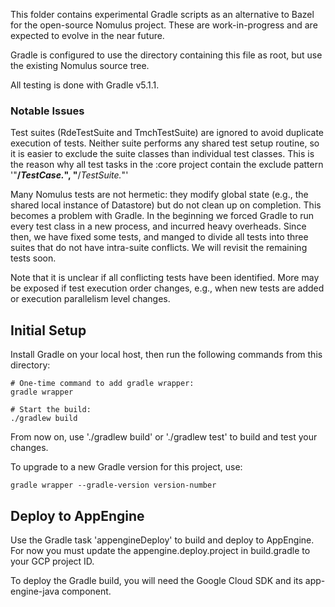 This folder contains experimental Gradle scripts as an alternative to Bazel for
the open-source Nomulus project. These are work-in-progress and are expected to
evolve in the near future.

Gradle is configured to use the directory containing this file as root, but use
the existing Nomulus source tree.

All testing is done with Gradle v5.1.1.

### Notable Issues

Test suites (RdeTestSuite and TmchTestSuite) are ignored to avoid duplicate
execution of tests. Neither suite performs any shared test setup routine, so it
is easier to exclude the suite classes than individual test classes. This is the
reason why all test tasks in the :core project contain the exclude pattern
'"**/*TestCase.*", "**/*TestSuite.*"'

Many Nomulus tests are not hermetic: they modify global state (e.g., the shared
local instance of Datastore) but do not clean up on completion. This becomes a
problem with Gradle. In the beginning we forced Gradle to run every test class
in a new process, and incurred heavy overheads. Since then, we have fixed some
tests, and manged to divide all tests into three suites that do not have
intra-suite conflicts. We will revisit the remaining tests soon.

Note that it is unclear if all conflicting tests have been identified. More may
be exposed if test execution order changes, e.g., when new tests are added or
execution parallelism level changes.

## Initial Setup

Install Gradle on your local host, then run the following commands from this
directory:

```shell
# One-time command to add gradle wrapper:
gradle wrapper

# Start the build:
./gradlew build
```

From now on, use './gradlew build' or './gradlew test' to build and test your
changes.

To upgrade to a new Gradle version for this project, use:

```shell
gradle wrapper --gradle-version version-number
```

## Deploy to AppEngine

Use the Gradle task 'appengineDeploy' to build and deploy to AppEngine. For now
you must update the appengine.deploy.project in build.gradle to your
GCP project ID.

To deploy the Gradle build, you will need the Google Cloud SDK and its
app-engine-java component.
